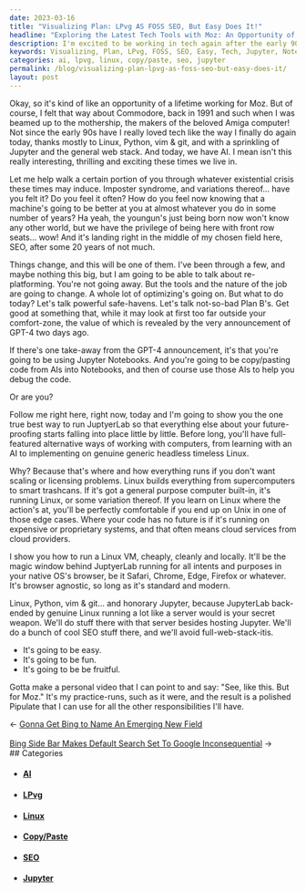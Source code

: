 ```yaml
---
date: 2023-03-16
title: "Visualizing Plan: LPvg AS FOSS SEO, But Easy Does It!"
headline: "Exploring the Latest Tech Tools with Moz: An Opportunity of a Lifetime!"
description: I'm excited to be working in tech again after the early 90s, and I'm thrilled to have the opportunity to work for Moz. I'm helping people with their existential crisis in this tech-filled world by using Jupyter Notebooks to copy/paste code from AIs and debug. I'm also showing people how to run a Linux VM cheaply, cleanly, and locally. Join me on this journey of tech exploration and discover how to use the latest tools and techniques.
keywords: Visualizing, Plan, LPvg, FOSS, SEO, Easy, Tech, Jupyter, Notebooks, AI, Debugging, Linux, VM, Working, Moz, Opportunity, Early 90s, Existential Crisis, Copy/Paste, Code, Latest, Tools, Techniques.
categories: ai, lpvg, linux, copy/paste, seo, jupyter
permalink: /blog/visualizing-plan-lpvg-as-foss-seo-but-easy-does-it/
layout: post
---
```



Okay, so it's kind of like an opportunity of a lifetime working for Moz. But of
course, I felt that way about Commodore, back in 1991 and such when I was
beamed up to the mothership, the makers of the beloved Amiga computer! Not
since the early 90s have I really loved tech like the way I finally do again
today, thanks mostly to Linux, Python, vim & git, and with a sprinkling of
Jupyter and the general web stack. And today, we have AI. I mean isn't this
really interesting, thrilling and exciting these times we live in.

Let me help walk a certain portion of you through whatever existential crisis
these times may induce. Imposter syndrome, and variations thereof... have you
felt it? Do you feel it often? How do you feel now knowing that a machine's
going to be better at you at almost whatever you do in some number of years? Ha
yeah, the youngun's just being born now won't know any other world, but we have
the privilege of being here with front row seats... wow! And it's landing right
in the middle of my chosen field here, SEO, after some 20 years of not much.

Things change, and this will be one of them. I've been through a few, and maybe
nothing this big, but I am going to be able to talk about re-platforming.
You're not going away. But the tools and the nature of the job are going to
change. A whole lot of optimizing's going on. But what to do today? Let's talk
powerful safe-havens. Let's talk not-so-bad Plan B's. Get good at something
that, while it may look at first too far outside your comfort-zone, the value
of which is revealed by the very announcement of GPT-4 two days ago.

If there's one take-away from the GPT-4 announcement, it's that you're going to
be using Jupyter Notebooks. And you're going to be copy/pasting code from AIs
into Notebooks, and then of course use those AIs to help you debug the code.

Or are you?

Follow me right here, right now, today and I'm going to show you the one true
best way to run JuptyerLab so that everything else about your future-proofing
starts falling into place little by little. Before long, you'll have
full-featured alternative ways of working with computers, from learning with an
AI to implementing on genuine generic headless timeless Linux.

Why? Because that's where and how everything runs if you don't want scaling or
licensing problems. Linux builds everything from supercomputers to smart
trashcans. If it's got a general purpose computer built-in, it's running Linux,
or some variation thereof. If you learn on Linux where the action's at, you'll
be perfectly comfortable if you end up on Unix in one of those edge cases.
Where your code has no future is if it's running on expensive or proprietary
systems, and that often means cloud services from cloud providers.

I show you how to run a Linux VM, cheaply, cleanly and locally. It'll be the
magic window behind JuptyerLab running for all intents and purposes in your
native OS's browser, be it Safari, Chrome, Edge, Firefox or whatever. It's
browser agnostic, so long as it's standard and modern.

Linux, Python, vim & git... and honorary Jupyter, because JupyterLab back-ended
by genuine Linux running a lot like a server would is your secret weapon. We'll
do stuff there with that server besides hosting Jupyter. We'll do a bunch of
cool SEO stuff there, and we'll avoid full-web-stack-itis.

- It's going to be easy.
- It's going to be fun.
- It's going to be be fruitful.

Gotta make a personal video that I can point to and say: "See, like this. But
for Moz." It's my practice-runs, such as it were, and the result is a polished
Pipulate that I can use for all the other responsibilities I'll have.

<div class="arrow-links"><div class="post-nav-prev"><span class="arrow">&larr;&nbsp;</span><a href="/blog/gonna-get-bing-to-name-an-emerging-new-field/">Gonna Get Bing to Name An Emerging New Field</a></div> &nbsp; <div class="post-nav-next"><a href="/blog/bing-side-bar-makes-default-search-set-to-google-inconsequential/">Bing Side Bar Makes Default Search Set To Google Inconsequential</a><span class="arrow">&nbsp;&rarr;</span></div></div>
## Categories

<ul>
<li><h4><a href='/ai/'>AI</a></h4></li>
<li><h4><a href='/lpvg/'>LPvg</a></h4></li>
<li><h4><a href='/linux/'>Linux</a></h4></li>
<li><h4><a href='/copy-paste/'>Copy/Paste</a></h4></li>
<li><h4><a href='/seo/'>SEO</a></h4></li>
<li><h4><a href='/jupyter/'>Jupyter</a></h4></li></ul>